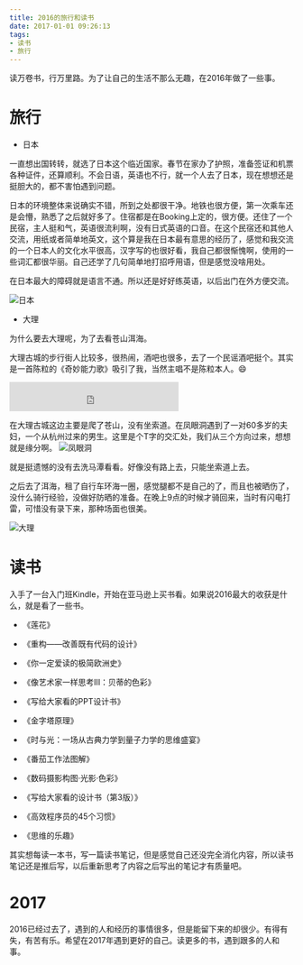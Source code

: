 ```yaml
---
title: 2016的旅行和读书
date: 2017-01-01 09:26:13
tags: 
- 读书 
- 旅行
---
```


读万卷书，行万里路。为了让自己的生活不那么无趣，在2016年做了一些事。

# 旅行

- 日本

一直想出国转转，就选了日本这个临近国家。春节在家办了护照，准备签证和机票各种证件，还算顺利。不会日语，英语也不行，就一个人去了日本，现在想想还是挺胆大的，都不害怕遇到问题。

日本的环境整体来说确实不错，所到之处都很干净。地铁也很方便，第一次乘车还是会懵，熟悉了之后就好多了。住宿都是在Booking上定的，很方便。还住了一个民宿，主人挺和气，英语很流利啊，没有日式英语的口音。在这个民宿还和其他人交流，用纸或者简单地英文，这个算是我在日本最有意思的经历了，感觉和我交流的一个日本人的文化水平很高，汉字写的也很好看，我自己都很惭愧啊，使用的一些词汇都很华丽。自己还学了几句简单地打招呼用语，但是感觉没啥用处。

在日本最大的障碍就是语言不通。所以还是好好练英语，以后出门在外方便交流。

![日本](/images/life2016_jingdu&daban.jpg)

- 大理

为什么要去大理呢，为了去看苍山洱海。

大理古城的步行街人比较多，很热闹，酒吧也很多，去了一个民谣酒吧挺个。其实是一首陈粒的《奇妙能力歌》吸引了我，当然主唱不是陈粒本人。😄
<iframe frameborder="no" border="0" marginwidth="0" marginheight="0" width=auto height=52 src="http://music.163.com/outchain/player?type=2&id=29431066&height=32"></iframe>

在大理古城这边主要是爬了苍山，没有坐索道。在凤眼洞遇到了一对60多岁的夫妇，一个从杭州过来的男生。这里是个T字的交汇处，我们从三个方向过来，想想就是缘分啊。
![凤眼洞](/images/life2016_fengyandong.jpg)

就是挺遗憾的没有去洗马潭看看。好像没有路上去，只能坐索道上去。

之后去了洱海，租了自行车环海一圈，感觉腿都不是自己的了，而且也被晒伤了，没什么骑行经验，没做好防晒的准备。在晚上9点的时候才骑回来，当时有闪电打雷，可惜没有录下来，那种场面也很美。

![大理](/images/life2016_dali.jpg)

# 读书

入手了一台入门班Kindle，开始在亚马逊上买书看。如果说2016最大的收获是什么，就是看了一些书。

- 《莲花》

- 《重构——改善既有代码的设计》

- 《你一定爱读的极简欧洲史》

- 《像艺术家一样思考Ⅲ：贝蒂的色彩》

- 《写给大家看的PPT设计书》

- 《金字塔原理》

- 《时与光：一场从古典力学到量子力学的思维盛宴》

- 《番茄工作法图解》

- 《数码摄影构图·光影·色彩》

- 《写给大家看的设计书（第3版）》

- 《高效程序员的45个习惯》

- 《思维的乐趣》

其实想每读一本书，写一篇读书笔记，但是感觉自己还没完全消化内容，所以读书笔记还是推后写，以后重新思考了内容之后写出的笔记才有质量吧。


# 2017

2016已经过去了，遇到的人和经历的事情很多，但是能留下来的却很少。有得有失，有苦有乐。希望在2017年遇到更好的自己。读更多的书，遇到跟多的人和事。